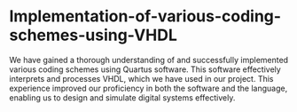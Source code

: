 # Implementation-of-various-coding-schemes-using-VHDL
We have gained a thorough understanding of and successfully implemented various coding schemes using Quartus software. This software effectively interprets and processes VHDL, which we have used in our project. This experience improved our proficiency in both the software and the language, enabling us to design and simulate digital systems effectively.
